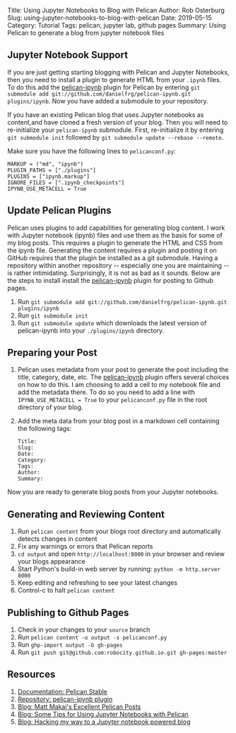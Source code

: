 Title: Using Jupyter Notebooks to Blog with Pelican
Author: Rob Osterburg
Slug: using-jupyter-notebooks-to-blog-with-pelican
Date: 2019-05-15
Category: Tutorial
Tags: pelican, jupyter lab, github pages
Summary: Using Pelican to generate a blog from jupyter notebook files

## Jupyter Notebook Support

If you are just getting starting blogging with Pelican and Jupyter Notebooks, then you need to install a plugin to generate HTML from your `.ipynb` files.  To do this add the [pelican-ipynb](https://github.com/danielfrg/pelican-ipynb) plugin for Pelican by entering `git submodule add git://github.com/danielfrg/pelican-ipynb.git plugins/ipynb`.  Now you have added a submodule to your repository.

If you have an existing Pelican blog that uses Jupyter notebooks as content,and have cloned a fresh version of your blog.  Then you will need to re-initialize your `pelican-ipynb` submodule.  First, re-initialize it by entering `git submodule init` followed by `git submodule update --rebase --remote`.  

Make sure you have the following lines to `pelicanconf.py`:

```# adding support for jupyter notebooks
MARKUP = ("md", "ipynb")
PLUGIN_PATHS = ["./plugins"]
PLUGINS = ["ipynb.markup"]
IGNORE_FILES = [".ipynb_checkpoints"]
IPYNB_USE_METACELL = True
```

## Update Pelican Plugins

Pelican uses plugins to add capabilities for generating blog content.  I work with Jupyter notebook (ipynb) files and use them as the basis for some of my blog posts.  This requires a plugin to generate the HTML and CSS from the ipynb file.  Generating the content requires a plugin and posting it on GitHub requires that the plugin be installed as a git submodule.  Having a repository within another repository -- especially one you are maintaining --  is rather intimidating.  Surprisingly, it is not as bad as it sounds.  Below are the steps to install install the [pelican-ipynb](https://github.com/danielfrg/pelican-ipynb) plugin for posting to Github pages.

1. Run `git submodule add git://github.com/danielfrg/pelican-ipynb.git plugins/ipynb`
2. Run `git submodule init`
3. Run `git submodule update` which downloads the latest version of pelican-ipynb into your `./plugins/ipynb` directory.

## Preparing your Post

1. Pelican uses metadata from your post to generate the post including the title, category, date, etc.  The [pelican-ipynb](https://github.com/danielfrg/pelican-ipynb) plugin offers several choices on how to do this.  I am choosing to add a cell to my notebook file and add the metadata there.  To do so you need to add a line with `IPYNB_USE_METACELL = True` to your `pelicanconf.py` file in the root directory of your blog.
2. Add the meta data from your blog post in a markdown cell containing the following tags:

    ```text
    Title:
    Slug:
    Date:
    Category:
    Tags:
    Author:
    Summary:
    ```

Now you are ready to generate blog posts from your Jupyter notebooks.

## Generating and Reviewing Content

1. Run `pelican content` from your blogs root directory and automatically detects changes in content
2. Fix any warnings or errors that Pelican reports  
3. `cd output` and open `http://localhost:8000` in your browser and review your blogs appearance
4. Start Python's build-in web server by running: `python -m http.server 8000`
5. Keep editing and refreshing to see your latest changes
6. Control-c to halt `pelican content`

## Publishing to Github Pages

1. Check in your changes to your `source` branch
2. Run `pelican content -o output -s pelicanconf.py`
3. Run `ghp-import output -b gh-pages`
4. Run `git push git@github.com:robocity.github.io.git gh-pages:master`

## Resources

1. [Documentation: Pelican Stable](https://docs.getpelican.com/en/stable/index.html)
2. [Repository: pelican-ipynb plugin]([pelican-ipynb](https://github.com/danielfrg/pelican-ipynb))
3. [Blog: Matt Makai's Excellent Pelican Posts](https://www.fullstackpython.com/pelican.html)
4. [Blog: Some Tips for Using Jupyter Notebooks with Pelican](https://pmbaumgartner.github.io/blog/jupyter-notebooks-for-pelican/)
5. [Blog: Hacking my way to a Jupyter notebook powered blog](https://nipunbatra.github.io/blog/2017/Jupyter-powered-blog.html)
